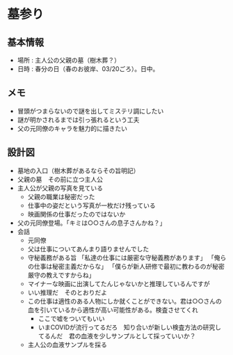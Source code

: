 # 墓参り
## 基本情報
* 場所 : 主人公の父親の墓（樹木葬？）
* 日時 : 春分の日（春のお彼岸、03/20ごろ）。日中。

## メモ
* 冒頭がつまらないので謎を出してミステリ調にしたい
* 謎が明かされるまでは引っ張れるという工夫
* 父の元同僚のキャラを魅力的に描きたい


## 設計図
* 墓地の入口（樹木葬があるならその旨明記）
* 父親の墓　その前に立つ主人公
* 主人公が父親の写真を見ている
  * 父親の職業は秘密だった
  * 仕事中の姿だという写真が一枚だけ残っている
  * 映画関係の仕事だったのではないか
* 父の元同僚登場。「キミは○○さんの息子さんかね？」
* 会話
  * 元同僚
  * 父は仕事についてあんまり語りませんでした
  * 守秘義務がある旨
    「私達の仕事には厳密な守秘義務があります」
    「俺らの仕事は秘密主義だからな」
    「僕らが新人研修で最初に教わるのが秘密厳守の教えですからね」
  * マイナーな映画に出演してたんじゃないかと推理しているんですが
  * いい推理だ　そのとおりだよ
  * この仕事は適性のある人物にしか就くことができない。君は○○さんの血を引いているから適性が高い可能性がある。検査させてくれ
    * ここで嘘をついてもいい
    * いまCOVIDが流行ってるだろ　知り合いが新しい検査方法の研究してるんだ　君の血液を少しサンプルとして採っていいか？
  * 主人公の血液サンプルを採る


